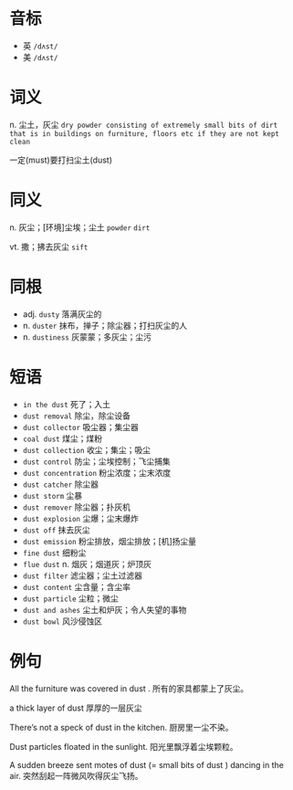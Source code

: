 # 音标

- 英 `/dʌst/`
- 美 `/dʌst/`

# 词义

n. 尘土，灰尘
`dry powder consisting of extremely small bits of dirt that is in buildings on furniture, floors etc if they are not kept clean`



一定(must)要打扫尘土(dust)

# 同义

n. 灰尘；[环境]尘埃；尘土
`powder` `dirt`

vt. 撒；拂去灰尘
`sift`

# 同根

- adj. `dusty` 落满灰尘的
- n. `duster` 抹布，掸子；除尘器；打扫灰尘的人
- n. `dustiness` 灰蒙蒙；多灰尘；尘污

# 短语

- `in the dust` 死了；入土
- `dust removal` 除尘，除尘设备
- `dust collector` 吸尘器；集尘器
- `coal dust` 煤尘；煤粉
- `dust collection` 收尘；集尘；吸尘
- `dust control` 防尘；尘埃控制；飞尘捕集
- `dust concentration` 粉尘浓度；尘末浓度
- `dust catcher` 除尘器
- `dust storm` 尘暴
- `dust remover` 除尘器；扑灰机
- `dust explosion` 尘爆；尘末爆炸
- `dust off` 抹去灰尘
- `dust emission` 粉尘排放，烟尘排放；[机]扬尘量
- `fine dust` 细粉尘
- `flue dust` n. 烟灰；烟道灰；炉顶灰
- `dust filter` 滤尘器；尘土过滤器
- `dust content` 尘含量；含尘率
- `dust particle` 尘粒；微尘
- `dust and ashes` 尘土和炉灰；令人失望的事物
- `dust bowl` 风沙侵蚀区

# 例句

All the furniture was covered in dust .
所有的家具都蒙上了灰尘。

a thick layer of dust
厚厚的一层灰尘

There’s not a speck of dust in the kitchen.
厨房里一尘不染。

Dust particles floated in the sunlight.
阳光里飘浮着尘埃颗粒。

A sudden breeze sent motes of dust (= small bits of dust ) dancing in the air.
突然刮起一阵微风吹得灰尘飞扬。


